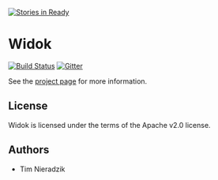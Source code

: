 [![Stories in Ready](https://badge.waffle.io/widok/widok.png?label=ready&title=Ready)](https://waffle.io/widok/widok)
# Widok
[![Build Status](https://travis-ci.org/widok/widok.svg)](https://travis-ci.org/widok/widok)
[![Gitter](https://badges.gitter.im/Join%20Chat.svg)](https://gitter.im/widok/widok?utm_source=badge&utm_medium=badge&utm_campaign=pr-badge&utm_content=badge)

See the [project page](https://widok.github.io/) for more information.

## License
Widok is licensed under the terms of the Apache v2.0 license.

## Authors
* Tim Nieradzik
